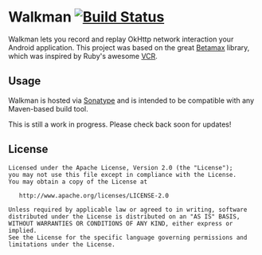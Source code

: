 # Walkman [![Build Status](https://travis-ci.org/felipecsl/walkman.svg?branch=master)](https://travis-ci.org/felipecsl/walkman)

Walkman lets you record and replay OkHttp network interaction your Android application. This project was based on the great [Betamax](https://github.com/betamaxteam/betamax) library, which was inspired by Ruby's awesome [VCR](https://relishapp.com/vcr/vcr/docs).

## Usage


Walkman is hosted via [Sonatype](https://oss.sonatype.org/) and is intended to be compatible with any Maven-based build tool.

This is still a work in progress. Please check back soon for updates!

License
-------

    Licensed under the Apache License, Version 2.0 (the "License");
    you may not use this file except in compliance with the License.
    You may obtain a copy of the License at

       http://www.apache.org/licenses/LICENSE-2.0

    Unless required by applicable law or agreed to in writing, software
    distributed under the License is distributed on an "AS IS" BASIS,
    WITHOUT WARRANTIES OR CONDITIONS OF ANY KIND, either express or implied.
    See the License for the specific language governing permissions and
    limitations under the License.
